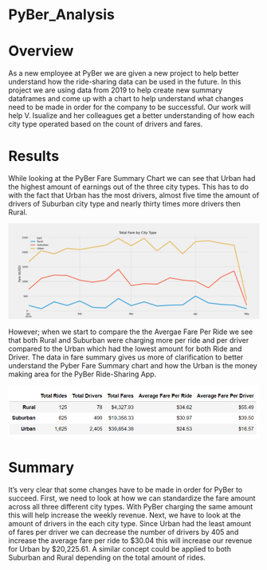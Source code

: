 # PyBer_Analysis

# Overview
As a new employee at PyBer we are given a new project to help better understand how the ride-sharing data can be used in the future. In this project we are using data from 2019 to help create new summary dataframes and come up with a chart to help understand what changes need to be made in order for the company to be successful. Our work will help V. Isualize and her colleagues get a better understanding of how each city type operated based on the count of drivers and fares. 

# Results

While looking at the PyBer Fare Summary Chart we can see that Urban had the highest amount of earnings out of the three city types. This has to do with the fact that Urban has the most drivers, almost five time the amount of drivers of Suburban city type and nearly thirty times more drivers then Rural. 

![Code1](Analysis/PyBer_fare_summary.png)

However; when we start to compare the the Avergae Fare Per Ride we see that both Rural and Suburban were charging more per ride and per driver compared to the Urban which had the lowest amount for both Ride and Driver. The data in fare summary gives us more of clarification to better understand the Pyber Fare Summary chart and how the Urban is the money making area for the PyBer Ride-Sharing App.

![Code1](Analysis/Pyber_charge.png)


# Summary
It’s very clear that some changes have to be made in order for PyBer to succeed. First, we need to look at how we can standardize the fare amount across all three different city types. With PyBer charging the same amount this will help increase the weekly revenue. Next, we have to look at the amount of drivers in the each city type. Since Urban had the least amount of fares per driver we can decrease the number of drivers by 405 and increase the average fare per ride to $30.04 this will increase our revenue for Urban by $20,225.61. A similar concept could be applied to both Suburban and Rural depending on the total amount of rides.    